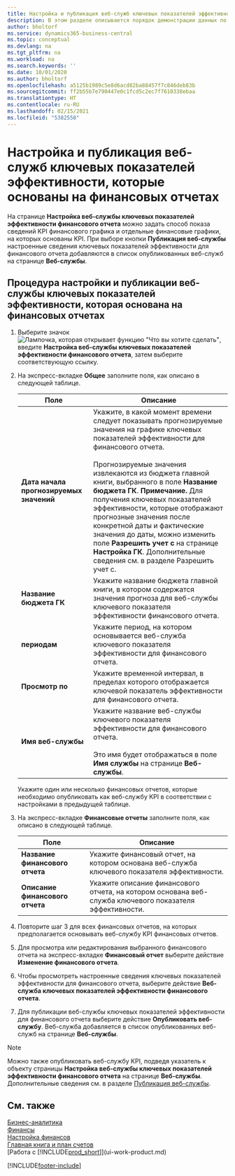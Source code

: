 ```yaml
---
title: Настройка и публикация веб-служб ключевых показателей эффективности для финансовых отчетов | Документация Майкрософт
description: В этом разделе описывается порядок демонстрации данных по КПЭ финансовых отчетов на основе конкретных финансовых отчетов.
author: bholtorf
ms.service: dynamics365-business-central
ms.topic: conceptual
ms.devlang: na
ms.tgt_pltfrm: na
ms.workload: na
ms.search.keywords: ''
ms.date: 10/01/2020
ms.author: bholtorf
ms.openlocfilehash: a5125b1989c5e8d6acd82ba88457f7c846deb83b
ms.sourcegitcommit: ff2b55b7e790447e0c1fcd5c2ec7f7610338ebaa
ms.translationtype: HT
ms.contentlocale: ru-RU
ms.lasthandoff: 02/15/2021
ms.locfileid: "5382558"
---
```

# <a name="set-up-and-publish-kpi-web-services-based-on-account-schedules"></a>Настройка и публикация веб-служб ключевых показателей эффективности, которые основаны на финансовых отчетах
На странице **Настройка веб-службы ключевых показателей эффективности финансового отчета** можно задать способ показа сведений KPI финансового графика и отдельные финансовые графики, на которых основаны KPI. При выборе кнопки **Публикация веб-службы** настроенные сведения ключевых показателей эффективности для финансового отчета добавляются в список опубликованных веб-служб на странице **Веб-службы**.  

## <a name="to-set-up-and-publish-a-kpi-web-service-that-is-based-on-account-schedules"></a>Процедура настройки и публикации веб-службы ключевых показателей эффективности, которая основана на финансовых отчетах  
1.  Выберите значок ![Лампочка, которая открывает функцию "Что вы хотите сделать"](media/ui-search/search_small.png "Что вы хотите сделать"), введите **Настройка веб-службы ключевых показателей эффективности финансового отчета**, затем выберите соответствующую ссылку.  
2.  На экспресс-вкладке **Общее** заполните поля, как описано в следующей таблице.  

    |Поле|Описание|  
    |---------------------------------|---------------------------------------|  
    |**Дата начала прогнозируемых значений**|Укажите, в какой момент времени следует показывать прогнозируемые значения на графике ключевых показателей эффективности для финансового отчета.<br /><br /> Прогнозируемые значения извлекаются из бюджета главной книги, выбранного в поле **Название бюджета ГК**. **Примечание.** Для получения ключевых показателей эффективности, которые отображают прогнозные значения после конкретной даты и фактические значения до даты, можно изменить поле **Разрешить учет с** на странице **Настройка ГК**. Дополнительные сведения см. в разделе Разрешить учет с.|  
    |**Название бюджета ГК**|Укажите название бюджета главной книги, в котором содержатся значения прогноза для веб-службы ключевого показателя эффективности финансового отчета.|  
    |**периодам**|Укажите период, на котором основывается веб-служба ключевого показателя эффективности для финансового отчета.|  
    |**Просмотр по**|Укажите временной интервал, в пределах которого отображается ключевой показатель эффективности для финансового отчета.|  
    |**Имя веб-службы**|Укажите название веб-службы ключевого показателя эффективности для финансового отчета.<br /><br /> Это имя будет отображаться в поле **Имя службы** на странице **Веб-службы**.|  

    Укажите один или несколько финансовых отчетов, которые необходимо опубликовать как веб-службу KPI в соответствии с настройками в предыдущей таблице.  

3.  На экспресс-вкладке **Финансовые отчеты** заполните поля, как описано в следующей таблице.  

    |Поле|Описание|  
    |---------------------------------|---------------------------------------|  
    |**Название финансового отчета**|Укажите финансовый отчет, на котором основана веб-служба ключевого показателя эффективности.|  
    |**Описание финансового отчета**|Укажите описание финансового отчета, на котором основана веб-служба ключевого показателя эффективности.|  

4.  Повторите шаг 3 для всех финансовых отчетов, на которых предполагается основывать веб-службу KPI финансовых отчетов.  
5.  Для просмотра или редактирования выбранного финансового отчета на экспресс-вкладке **Финансовый отчет** выберите действие **Изменение финансового отчета**.  
6.  Чтобы просмотреть настроенные сведения ключевых показателей эффективности для финансового отчета, выберите действие **Веб-служба ключевых показателей эффективности финансового отчета**.  
7.  Для публикации веб-службы ключевых показателей эффективности для финансового отчета выберите действие **Опубликовать веб-службу**. Веб-служба добавляется в список опубликованных веб-служб на странице **Веб-службы**.  

> [!NOTE]  
>  Можно также опубликовать веб-службу KPI, подведя указатель к объекту страницы **Настройка веб-службы ключевых показателей эффективности финансового отчета** на странице **Веб-службы**. Дополнительные сведения см. в разделе [Публикация веб-службы](across-how-publish-web-service.md).  

## <a name="see-also"></a>См. также  
[Бизнес-аналитика](bi.md)  
[Финансы](finance.md)  
[Настройка финансов](finance-setup-finance.md)  
[Главная книга и план счетов](finance-general-ledger.md)  
[Работа с [!INCLUDE[prod_short](includes/prod_short.md)]](ui-work-product.md)


[!INCLUDE[footer-include](includes/footer-banner.md)]